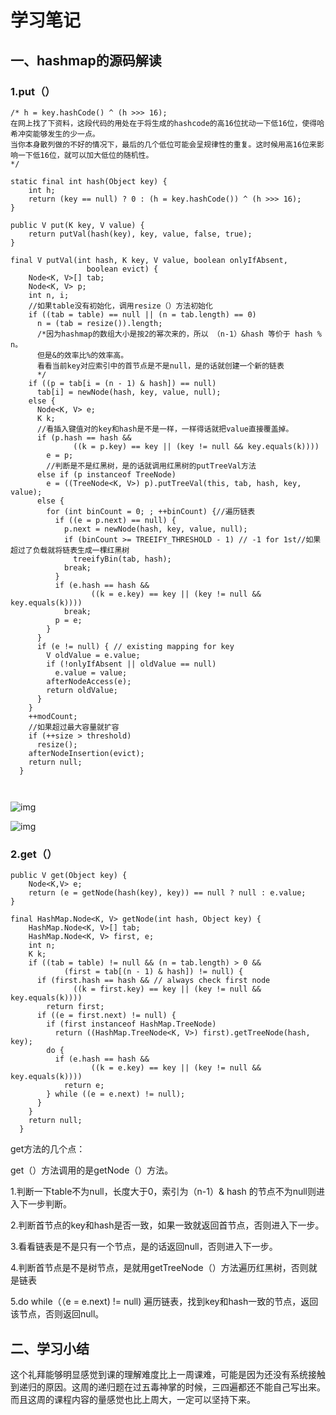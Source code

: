 # 学习笔记
## 一、hashmap的源码解读

### 1.put（）

```
/* h = key.hashCode() ^ (h >>> 16);
在网上找了下资料，这段代码的用处在于将生成的hashcode的高16位扰动一下低16位，使得哈希冲突能够发生的少一点。
当你本身散列做的不好的情况下，最后的几个低位可能会呈规律性的重复。这时候用高16位来影响一下低16位，就可以加大低位的随机性。
*/

static final int hash(Object key) {
    int h;
    return (key == null) ? 0 : (h = key.hashCode()) ^ (h >>> 16);
}

public V put(K key, V value) {
    return putVal(hash(key), key, value, false, true);
}

final V putVal(int hash, K key, V value, boolean onlyIfAbsent,
                 boolean evict) {
    Node<K, V>[] tab;
    Node<K, V> p;
    int n, i;
    //如果table没有初始化，调用resize（）方法初始化
    if ((tab = table) == null || (n = tab.length) == 0)
      n = (tab = resize()).length;
      /*因为hashmap的数组大小是按2的幂次来的，所以 （n-1）&hash 等价于 hash % n。
      但是&的效率比%的效率高。
      看看当前key对应索引中的首节点是不是null，是的话就创建一个新的链表
      */
    if ((p = tab[i = (n - 1) & hash]) == null)
      tab[i] = newNode(hash, key, value, null);
    else {
      Node<K, V> e;
      K k;
      //看插入键值对的key和hash是不是一样，一样得话就把value直接覆盖掉。
      if (p.hash == hash &&
              ((k = p.key) == key || (key != null && key.equals(k))))
        e = p;
        //判断是不是红黑树，是的话就调用红黑树的putTreeVal方法
      else if (p instanceof TreeNode)
        e = ((TreeNode<K, V>) p).putTreeVal(this, tab, hash, key, value);
      else {
        for (int binCount = 0; ; ++binCount) {//遍历链表
          if ((e = p.next) == null) {
            p.next = newNode(hash, key, value, null);
            if (binCount >= TREEIFY_THRESHOLD - 1) // -1 for 1st//如果超过了负载就将链表生成一棵红黑树
              treeifyBin(tab, hash);
            break;
          }
          if (e.hash == hash &&
                  ((k = e.key) == key || (key != null && key.equals(k))))
            break;
          p = e;
        }
      }
      if (e != null) { // existing mapping for key
        V oldValue = e.value;
        if (!onlyIfAbsent || oldValue == null)
          e.value = value;
        afterNodeAccess(e);
        return oldValue;
      }
    }
    ++modCount;
    //如果超过最大容量就扩容
    if (++size > threshold)
      resize();
    afterNodeInsertion(evict);
    return null;
  }
  
  
```

![img](https://awps-assets.meituan.net/mit-x/blog-images-bundle-2016/45205ec2.png)

![img](https://awps-assets.meituan.net/mit-x/blog-images-bundle-2016/d669d29c.png)

### 2.get（）

```
public V get(Object key) {
    Node<K,V> e;
    return (e = getNode(hash(key), key)) == null ? null : e.value;
}

final HashMap.Node<K, V> getNode(int hash, Object key) {
    HashMap.Node<K, V>[] tab;
    HashMap.Node<K, V> first, e;
    int n;
    K k;
    if ((tab = table) != null && (n = tab.length) > 0 &&
            (first = tab[(n - 1) & hash]) != null) {
      if (first.hash == hash && // always check first node
              ((k = first.key) == key || (key != null && key.equals(k))))
        return first;
      if ((e = first.next) != null) {
        if (first instanceof HashMap.TreeNode)
          return ((HashMap.TreeNode<K, V>) first).getTreeNode(hash, key);
        do {
          if (e.hash == hash &&
                  ((k = e.key) == key || (key != null && key.equals(k))))
            return e;
        } while ((e = e.next) != null);
      }
    }
    return null;
  }
```

get方法的几个点：

get（）方法调用的是getNode（）方法。

1.判断一下table不为null，长度大于0，索引为（n-1）&  hash 的节点不为null则进入下一步判断。

2.判断首节点的key和hash是否一致，如果一致就返回首节点，否则进入下一步。

3.看看链表是不是只有一个节点，是的话返回null，否则进入下一步。

4.判断首节点是不是树节点，是就用getTreeNode（）方法遍历红黑树，否则就是链表

5.do while（（e = e.next) != null) 遍历链表，找到key和hash一致的节点，返回该节点，否则返回null。

## 二、学习小结

这个礼拜能够明显感觉到课的理解难度比上一周课难，可能是因为还没有系统接触到递归的原因。这周的递归题在过五毒神掌的时候，三四遍都还不能自己写出来。而且这周的课程内容的量感觉也比上周大，一定可以坚持下来。